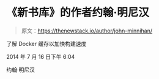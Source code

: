 # 《新书库》的作者约翰·明尼汉

> 原文：<https://thenewstack.io/author/john-minnihan/>

了解 Docker 缓存以加快构建速度

2014 年 7 月 16 日下午 6:04

约翰·明尼汉